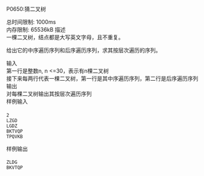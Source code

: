 P0650:猜二叉树  

总时间限制: 1000ms  
内存限制: 65536kB
描述  
一棵二叉树，结点都是大写英文字母，且不重复。  

给出它的中序遍历序列和后序遍历序列，求其按层次遍历的序列。  

 

 

输入  
第一行是整数n, n <=30，表示有n棵二叉树  
接下来每两行代表一棵二叉树，第一行是其中序遍历序列，第二行是后序遍历序列  
输出  
对每棵二叉树输出其按层次遍历序列  
样例输入
####
    2
    LZGD
    LGDZ
    BKTVQP
    TPQVKB
样例输出
####
    ZLDG
    BKVTQP